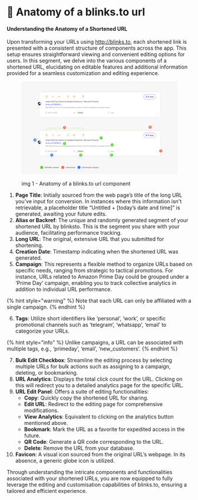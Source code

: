 # 🔗 Anatomy of a blinks.to url

#### Understanding the Anatomy of a Shortened URL

Upon transforming your URLs using http://blinks.to, each shortened link is presented with a consistent structure of components across the app. This setup ensures straightforward viewing and convenient editing options for users. In this segment, we delve into the various components of a shortened URL, elucidating on editable features and additional information provided for a seamless customization and editing experience.

<figure><img src="../.gitbook/assets/url component.jpg" alt=""><figcaption><p>img 1 - Anatomy of a blinks.to url component</p></figcaption></figure>



1. **Page Title**: Initially sourced from the web page’s title of the long URL you’ve input for conversion. In instances where this information isn't retrievable, a placeholder title “Untitled + \[today’s date and time]” is generated, awaiting your future edits.
2. **Alias or Backref**: The unique and randomly generated segment of your shortened URL by blinksto. This is the segment you share with your audience, facilitating performance tracking.
3. **Long URL**: The original, extensive URL that you submitted for shortening.
4. **Creation Date**: Timestamp indicating when the shortened URL was generated.
5. **Campaign**: This represents a flexible method to organize URLs based on specific needs, ranging from strategic to tactical promotions. For instance, URLs related to Amazon Prime Day could be grouped under a ‘Prime Day’ campaign, enabling you to track collective analytics in addition to individual URL performance.&#x20;

{% hint style="warning" %}
Note that each URL can only be affiliated with a single campaign.
{% endhint %}

6. **Tags**: Utilize short identifiers like ‘personal’, ‘work’, or specific promotional channels such as ‘telegram’, ‘whatsapp’, ‘email’ to categorize your URLs.&#x20;

{% hint style="info" %}
Unlike campaigns, a URL can be associated with multiple tags, e.g., ‘primeday’, ‘email’, ‘new\_customers’.
{% endhint %}

7. **Bulk Edit Checkbox**: Streamline the editing process by selecting multiple URLs for bulk actions such as assigning to a campaign, deleting, or bookmarking.
8. **URL Analytics**: Displays the total click count for the URL. Clicking on this will redirect you to a detailed analytics page for the specific URL.
9. **URL Edit Panel**: Offers a suite of editing functionalities:
   * **Copy**: Quickly copy the shortened URL for sharing.
   * **Edit URL**: Redirect to the editing page for comprehensive modifications.
   * **View Analytics**: Equivalent to clicking on the analytics button mentioned above.
   * **Bookmark**: Mark the URL as a favorite for expedited access in the future.
   * **QR Code**: Generate a QR code corresponding to the URL.
   * **Delete**: Remove the URL from your database.
10. **Favicon**: A visual icon sourced from the original URL’s webpage. In its absence, a generic globe icon is utilized.

Through understanding the intricate components and functionalities associated with your shortened URLs, you are now equipped to fully leverage the editing and customisation capabilities of blinks.to, ensuring a tailored and efficient experience.
